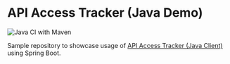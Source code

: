 # API Access Tracker (Java Demo)
![Java CI with Maven](https://github.com/Actigence/api-access-tracker-java-client-demo/workflows/Java%20CI%20with%20Maven/badge.svg)

Sample repository to showcase usage of [API Access Tracker (Java Client)](https://github.com/Actigence/api-access-tracker-java-client)
using Spring Boot.
